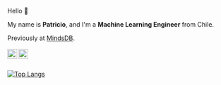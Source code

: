 Hello 👋

My name is **Patricio**, and I'm a **Machine Learning Engineer** from Chile. 

Previously at [MindsDB](https://github.com/mindsdb/mindsdb).
<br />
<br />
<a href="https://www.linkedin.com/in/paxcema/">
  <img align="left" alt="LinkedIn" width="22px" src="https://cdn.jsdelivr.net/npm/simple-icons@v3/icons/linkedin.svg" />
</a>
<a href="https://twitter.com/paxcema">
  <img align="left" alt="Twitter" width="22px" src="https://cdn.jsdelivr.net/npm/simple-icons@v3/icons/twitter.svg" />
</a>
<br />
<br />

<!-- 
### Some stats... 
[![Pato's github stats](https://github-readme-stats.vercel.app/api?username=paxcema&show_icons=true&count_private=true&theme=vue)](https://github.com/anuraghazra/github-readme-stats)
-->

[![Top Langs](https://github-readme-stats.vercel.app/api/top-langs/?username=paxcema&layout=compact&theme=vue)](https://github.com/anuraghazra/github-readme-stats)

<!--
**paxcema/paxcema** is a ✨ _special_ ✨ repository because its `README.md` (this file) appears on your GitHub profile.

Alignment on these
<a href="https://github.com/anuraghazra/github-readme-stats">
  <img align="left" src="https://github-readme-stats.vercel.app/api?username=paxcema&show_icons=true&count_private=true&theme=vue" />
</a>
<a href="https://github.com/anuraghazra/github-readme-stats">
  <img align="right" src="https://github-readme-stats.vercel.app/api/top-langs/?username=paxcema&layout=compact&theme=vue" />
</a>

For gradient: &bg_color=DEG,COLOR1... (e.g. 90,ffffff,00b06d)

[![KerasGRU4Rec](https://github-readme-stats.vercel.app/api/pin/?username=paxcema&repo=KerasGRU4Rec&theme=vue)](https://github.com/anuraghazra/github-readme-stats)

Here are some ideas to get you started:

- 🔭 I’m currently working on ...
- 🌱 I’m currently learning ...
- 👯 I’m looking to collaborate on ...
- 🤔 I’m looking for help with ...
- 💬 Ask me about ...
- 📫 How to reach me: ...
- 😄 Pronouns: ...
- ⚡ Fun fact: ...
-->
